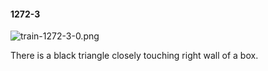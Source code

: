 #### 1272-3
![train-1272-3-0.png](https://github.com/lil-lab/nlvr/raw/master/nlvr/train/images/0/train-1272-3-0.png "train-1272-3-0.png")

There is a black triangle closely touching right wall of a box.